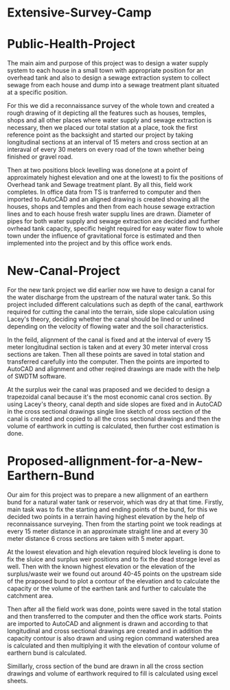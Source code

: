 # Extensive-Survey-Camp
# Public-Health-Project
The main aim and purpose of this project was to design a water supply system to each house in a small town with appropriate position for an overhead tank and also to design a sewage extraction system to collect sewage from each house and dump into a sewage treatment plant situated at a specific position.

For this we did a reconnaissance survey of the whole town and created a rough drawing of it depicting all the features such as houses, temples, shops and all other places where water supply and sewage extraction is necessary, then we placed our total station at a place, took the first reference point as the backsight and started our project by taking longitudinal sections at an interval of 15 meters and cross section at an interaval of every 30 meters on every road of the town whether being finished or gravel road.

Then at two positions block levelling was done(one at a point of approximately highest elevation and one at the lowest) to fix the positions of Overhead tank and Sewage treatment plant. By all this, field work completes. In office data from TS is tranferred to computer and then imported to AutoCAD and an aligned drawing is created showing all the houses, shops and temples and then from each house sewage extraction lines and to each house fresh water supplu lines are drawn. Diameter of pipes for both water supply and sewage extraction are decided and further ovrhead tank capacity, specific height required for easy water flow to whole town under the influence of gravitational force is estimated and then implemented into the project and by this office work ends.


# New-Canal-Project
For the new tank project we did earlier now we have to design a canal for the water discharge from the upstream of the natural water tank. So this project included different calculations such as depth of the canal, earthwork required for cutting the canal into the terrain, side slope calculation using Lacey's theory, deciding whether the canal should be lined or unlined depending on the velocity of flowing water and the soil characteristics.

In the feild, alignment of the canal is fixed and at the interval of every 15 meter longitudinal section is taken and at every 30 meter interval cross sections are taken. Then all these points are saved in total station and transferred carefully into the computer. Then the points are imported to AutoCAD and alignment and other reqired drawings are made with the help of SWDTM software.

At the surplus weir the canal was praposed and we decided to design a trapezoidal canal because it's the most economic canal cros section. By using Lacey's theory, canal depth and side slopes are fixed and in AutoCAD in the cross sectional drawings single line sketch of cross section of the canal is created and copied to all the cross sectional drawings and then the volume of earthwork in cutting is calculated, then further cost estimation is done.


# Proposed-allignment-for-a-New-Earthern-Bund
Our aim for this project was to prepare a new allignment of an earthern bund for a natural water tank or reservoir, which was dry at that time. Firstly, main task was to fix the starting and ending points of the bund, for this we decided two points in a terrain having highest elevation by the help of reconnaissance surveying. Then from the starting point we took readings at every 15 meter distance in an approximate straight line and at every 30 meter distance 6 cross sections are taken with 5 meter appart.

At the lowest elevation and high elevation required block leveling is done to fix the sluice and surplus weir positions and to fix the dead storage level as well. Then with the known highest elevation or the elevation of the surplus/waste weir we found out around 40-45 points on the upstream side of the praposed bund to plot a contour of the elevation and to calculate the capacity or the volume of the earthen tank and further to calculate the catchment area.

Then after all the field work was done, points were saved in the total station and then transferred to the computer and then the office work starts. Points are imported to AutoCAD and alignment is drawn and according to that longitudinal and cross sectional drawings are created and in addition the capacity contour is also drawn and using region command watershed area is calculated and then multiplying it with the elevation of contour volume of earthern bund is calculated.

Simillarly, cross section of the bund are drawn in all the cross section drawings and volume of earthwork required to fill is calculated using excel sheets.


